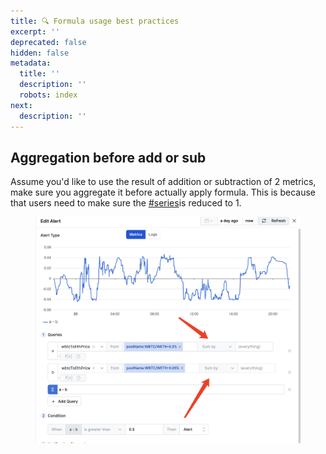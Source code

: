 ```yaml
---
title: 🔍 Formula usage best practices
excerpt: ''
deprecated: false
hidden: false
metadata:
  title: ''
  description: ''
  robots: index
next:
  description: ''
---
```

## Aggregation before add or sub

Assume you'd like to use the result of addition or subtraction of 2 metrics, make sure you aggregate it before actually apply formula. This is because that users need to make sure the [#series](metrics#series "mention")is reduced to 1.

<figure>
  <img src="https://raw.githubusercontent.com/sentioxyz/docs/main/.gitbook/assets/image (2) (2).png" alt="" />
  <figcaption></figcaption>
</figure>